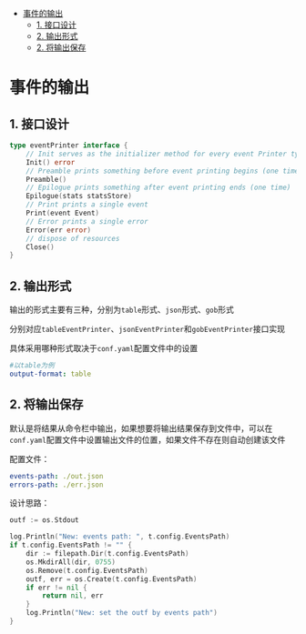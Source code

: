 - [事件的输出](#%E4%BA%8B%E4%BB%B6%E7%9A%84%E8%BE%93%E5%87%BA)
  - [1. 接口设计](#1-%E6%8E%A5%E5%8F%A3%E8%AE%BE%E8%AE%A1)
  - [2. 输出形式](#2-%E8%BE%93%E5%87%BA%E5%BD%A2%E5%BC%8F)
  - [2. 将输出保存](#2-%E5%B0%86%E8%BE%93%E5%87%BA%E4%BF%9D%E5%AD%98)

# 事件的输出

## 1. 接口设计

```go
type eventPrinter interface {
	// Init serves as the initializer method for every event Printer type
	Init() error
	// Preamble prints something before event printing begins (one time)
	Preamble()
	// Epilogue prints something after event printing ends (one time)
	Epilogue(stats statsStore)
	// Print prints a single event
	Print(event Event)
	// Error prints a single error
	Error(err error)
	// dispose of resources
	Close()
}
```

## 2. 输出形式

输出的形式主要有三种，分别为`table`形式、`json`形式、`gob`形式

分别对应`tableEventPrinter`、`jsonEventPrinter`和`gobEventPrinter`接口实现

具体采用哪种形式取决于`conf.yaml`配置文件中的设置

```yaml
#以table为例
output-format: table
```

## 2. 将输出保存

默认是将结果从命令栏中输出，如果想要将输出结果保存到文件中，可以在`conf.yaml`配置文件中设置输出文件的位置，如果文件不存在则自动创建该文件

配置文件：

```yaml
events-path: ./out.json
errors-path: ./err.json
```

设计思路：

```go
outf := os.Stdout

log.Println("New: events path: ", t.config.EventsPath)
if t.config.EventsPath != "" {
    dir := filepath.Dir(t.config.EventsPath)
    os.MkdirAll(dir, 0755)
    os.Remove(t.config.EventsPath)
    outf, err = os.Create(t.config.EventsPath)
    if err != nil {
        return nil, err
    }
    log.Println("New: set the outf by events path")
}
```

